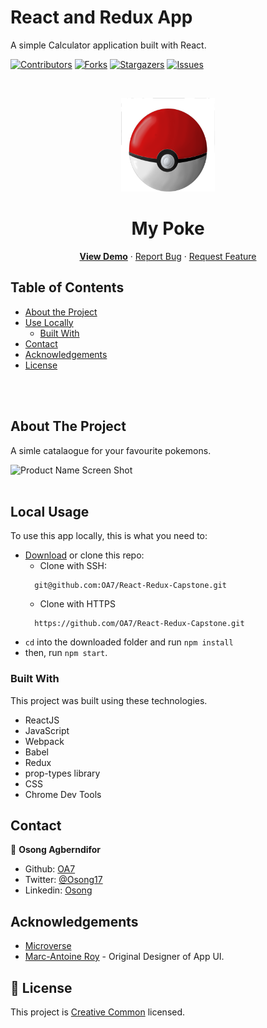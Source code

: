 # React and Redux App

A simple Calculator application built with React.

[![Contributors][contributors-shield]][contributors-url]
[![Forks][forks-shield]][forks-url]
[![Stargazers][stars-shield]][stars-url]
[![Issues][issues-shield]][issues-url]

<!-- PROJECT LOGO -->
<br />
<p align="center">
  <a href="https://github.com/OA7/React-Redux-Capstone">
    <img src="public/pokeball_PNG4.png" alt="Logo" width="150" height="150">
  </a>

  <h1 align="center">My Poke</h1>

  <p align="center">
    <a href=""><strong>View Demo</strong></a>
    ·
    <a href="https://github.com/OA7/React-Redux-Capstone/issues">Report Bug</a>
    ·
    <a href="https://github.com/OA7/React-Redux-Capstone/issues">Request Feature</a>
  </p>
</p>

<!-- TABLE OF CONTENTS -->
## Table of Contents

* [About the Project](#about-the-project)
* [Use Locally](#local-usage)
  * [Built With](#built-with)
* [Contact](#contact)
* [Acknowledgements](#acknowledgements)
* [License](#license)

<br>
<br>
<!-- ABOUT THE PROJECT -->

## About The Project

A simle catalaogue for your favourite pokemons.

![Product Name Screen Shot][product-screenshot]
<br>
<br>
<!-- ![Product Name Screen Shot][product-screenshot2] -->

<!-- ABOUT THE PROJECT -->
## Local Usage

To use this app locally, this is what you need to:

* [Download](https://github.com/OA7/React-Redux-Capstone/archive/master.zip) or clone this repo:
  - Clone with SSH:
  ```
    git@github.com:OA7/React-Redux-Capstone.git
  ```
  - Clone with HTTPS
  ```
    https://github.com/OA7/React-Redux-Capstone.git
  ```
* `cd` into the downloaded folder and run `npm install`
* then, run `npm start`.

### Built With
This project was built using these technologies.
* ReactJS
* JavaScript
* Webpack
* Babel
* Redux
* prop-types library
* CSS
* Chrome Dev Tools

<!-- CONTACT -->

## Contact

👤 **Osong Agberndifor**

- Github: [OA7](https://github.com/OA7)
- Twitter: [@Osong17](https://twitter.com/Osong17)
- Linkedin: [Osong](https://linkedin.com/osong-agberndifor)


<!-- ACKNOWLEDGEMENTS -->
## Acknowledgements
* [Microverse](https://www.microverse.org/)
* [Marc-Antoine Roy](https://www.behance.net/enfantroy) - Original Designer of App UI.

<!-- MARKDOWN LINKS & IMAGES -->
<!-- https://www.markdownguide.org/basic-syntax/#reference-style-links -->
[contributors-shield]: https://img.shields.io/github/contributors/OA7/React-Redux-Capstone.svg?style=flat-square
[contributors-url]: https://github.com/OA7/React-Redux-Capstone/graphs/contributors
[forks-shield]: https://img.shields.io/github/forks/OA7/React-Redux-Capstone.svg?style=flat-square
[forks-url]: https://github.com/OA7/React-Redux-Capstone/network/members
[stars-shield]: https://img.shields.io/github/stars/OA7/React-Redux-Capstone.svg?style=flat-square
[stars-url]: https://github.com/OA7/React-Redux-Capstone/stargazers
[issues-shield]: https://img.shields.io/github/issues/OA7/React-Redux-Capstone.svg?style=flat-square
[issues-url]: https://github.com/OA7/React-Redux-Capstone/issues
[product-screenshot]: public/screen.png
<!-- [product-screenshot2]: dist/images/page2.png -->


## 📝 License

This project is [Creative Common](https://creativecommons.org/licenses/by-nc/4.0/) licensed.
